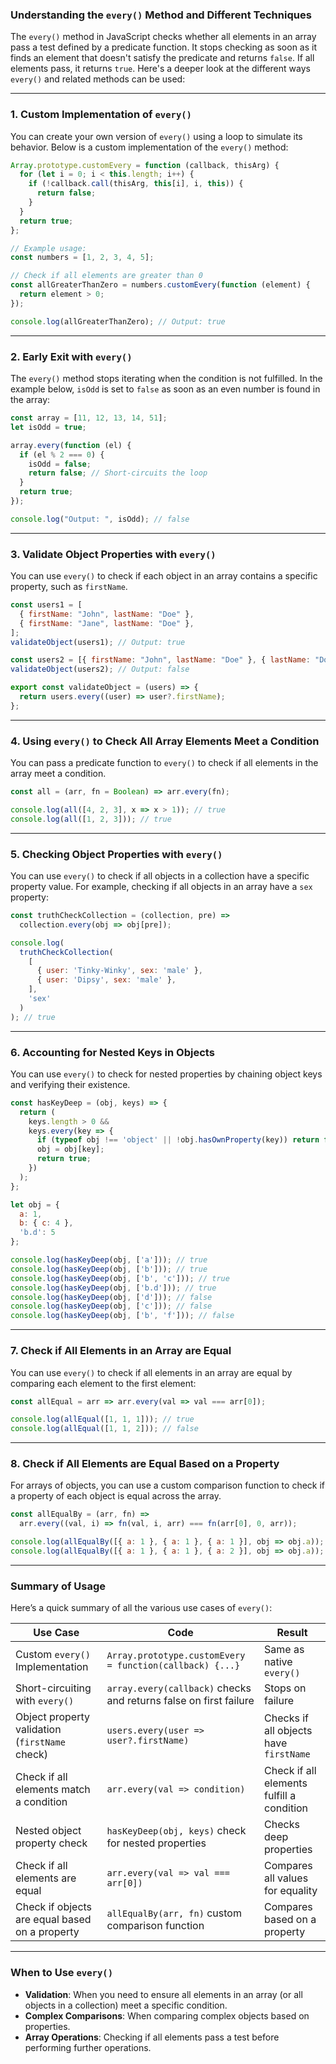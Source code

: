 ### **Understanding the `every()` Method and Different Techniques**

The `every()` method in JavaScript checks whether all elements in an array pass a test defined by a predicate function. It stops checking as soon as it finds an element that doesn't satisfy the predicate and returns `false`. If all elements pass, it returns `true`. Here's a deeper look at the different ways `every()` and related methods can be used:

---

### **1. Custom Implementation of `every()`**

You can create your own version of `every()` using a loop to simulate its behavior. Below is a custom implementation of the `every()` method:

```javascript
Array.prototype.customEvery = function (callback, thisArg) {
  for (let i = 0; i < this.length; i++) {
    if (!callback.call(thisArg, this[i], i, this)) {
      return false;
    }
  }
  return true;
};

// Example usage:
const numbers = [1, 2, 3, 4, 5];

// Check if all elements are greater than 0
const allGreaterThanZero = numbers.customEvery(function (element) {
  return element > 0;
});

console.log(allGreaterThanZero); // Output: true
```

---

### **2. Early Exit with `every()`**

The `every()` method stops iterating when the condition is not fulfilled. In the example below, `isOdd` is set to `false` as soon as an even number is found in the array:

```javascript
const array = [11, 12, 13, 14, 51];
let isOdd = true;

array.every(function (el) {
  if (el % 2 === 0) {
    isOdd = false;
    return false; // Short-circuits the loop
  }
  return true;
});

console.log("Output: ", isOdd); // false
```

---

### **3. Validate Object Properties with `every()`**

You can use `every()` to check if each object in an array contains a specific property, such as `firstName`.

```javascript
const users1 = [
  { firstName: "John", lastName: "Doe" },
  { firstName: "Jane", lastName: "Doe" },
];
validateObject(users1); // Output: true

const users2 = [{ firstName: "John", lastName: "Doe" }, { lastName: "Doe" }];
validateObject(users2); // Output: false

export const validateObject = (users) => {
  return users.every((user) => user?.firstName);
};
```

---

### **4. Using `every()` to Check All Array Elements Meet a Condition**

You can pass a predicate function to `every()` to check if all elements in the array meet a condition.

```javascript
const all = (arr, fn = Boolean) => arr.every(fn);

console.log(all([4, 2, 3], x => x > 1)); // true
console.log(all([1, 2, 3])); // true
```

---

### **5. Checking Object Properties with `every()`**

You can use `every()` to check if all objects in a collection have a specific property value. For example, checking if all objects in an array have a `sex` property:

```javascript
const truthCheckCollection = (collection, pre) =>
  collection.every(obj => obj[pre]);

console.log(
  truthCheckCollection(
    [
      { user: 'Tinky-Winky', sex: 'male' },
      { user: 'Dipsy', sex: 'male' },
    ],
    'sex'
  )
); // true
```

---

### **6. Accounting for Nested Keys in Objects**

You can use `every()` to check for nested properties by chaining object keys and verifying their existence.

```javascript
const hasKeyDeep = (obj, keys) => {
  return (
    keys.length > 0 &&
    keys.every(key => {
      if (typeof obj !== 'object' || !obj.hasOwnProperty(key)) return false;
      obj = obj[key];
      return true;
    })
  );
};

let obj = {
  a: 1,
  b: { c: 4 },
  'b.d': 5
};

console.log(hasKeyDeep(obj, ['a'])); // true
console.log(hasKeyDeep(obj, ['b'])); // true
console.log(hasKeyDeep(obj, ['b', 'c'])); // true
console.log(hasKeyDeep(obj, ['b.d'])); // true
console.log(hasKeyDeep(obj, ['d'])); // false
console.log(hasKeyDeep(obj, ['c'])); // false
console.log(hasKeyDeep(obj, ['b', 'f'])); // false
```

---

### **7. Check if All Elements in an Array are Equal**

You can use `every()` to check if all elements in an array are equal by comparing each element to the first element:

```javascript
const allEqual = arr => arr.every(val => val === arr[0]);

console.log(allEqual([1, 1, 1])); // true
console.log(allEqual([1, 1, 2])); // false
```

---

### **8. Check if All Elements are Equal Based on a Property**

For arrays of objects, you can use a custom comparison function to check if a property of each object is equal across the array.

```javascript
const allEqualBy = (arr, fn) =>
  arr.every((val, i) => fn(val, i, arr) === fn(arr[0], 0, arr));

console.log(allEqualBy([{ a: 1 }, { a: 1 }, { a: 1 }], obj => obj.a)); // true
console.log(allEqualBy([{ a: 1 }, { a: 1 }, { a: 2 }], obj => obj.a)); // false
```

---

### **Summary of Usage**

Here’s a quick summary of all the various use cases of `every()`:

| **Use Case**                                      | **Code**                                                                                         | **Result** |
|---------------------------------------------------|--------------------------------------------------------------------------------------------------|------------|
| Custom `every()` Implementation                   | `Array.prototype.customEvery = function(callback) {...}`                                         | Same as native `every()` |
| Short-circuiting with `every()`                    | `array.every(callback)` checks and returns false on first failure                                | Stops on failure |
| Object property validation (`firstName` check)    | `users.every(user => user?.firstName)`                                                           | Checks if all objects have `firstName` |
| Check if all elements match a condition           | `arr.every(val => condition)`                                                                    | Check if all elements fulfill a condition |
| Nested object property check                      | `hasKeyDeep(obj, keys)` check for nested properties                                             | Checks deep properties |
| Check if all elements are equal                   | `arr.every(val => val === arr[0])`                                                                | Compares all values for equality |
| Check if objects are equal based on a property    | `allEqualBy(arr, fn)` custom comparison function                                                | Compares based on a property |

---

### **When to Use `every()`**

- **Validation**: When you need to ensure all elements in an array (or all objects in a collection) meet a specific condition.
- **Complex Comparisons**: When comparing complex objects based on properties.
- **Array Operations**: Checking if all elements pass a test before performing further operations.

